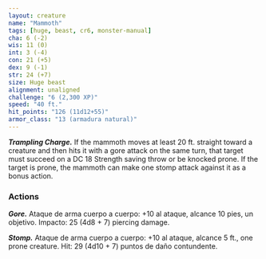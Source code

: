 ```yaml
---
layout: creature
name: "Mammoth"
tags: [huge, beast, cr6, monster-manual]
cha: 6 (-2)
wis: 11 (0)
int: 3 (-4)
con: 21 (+5)
dex: 9 (-1)
str: 24 (+7)
size: Huge beast
alignment: unaligned
challenge: "6 (2,300 XP)"
speed: "40 ft."
hit_points: "126 (11d12+55)"
armor_class: "13 (armadura natural)"
---
```


***Trampling Charge.*** If the mammoth moves at least 20 ft. straight toward a creature and then hits it with a gore attack on the same turn, that target must succeed on a DC 18 Strength saving throw or be knocked prone. If the target is prone, the mammoth can make one stomp attack against it as a bonus action.

### Actions

***Gore.*** Ataque de arma cuerpo a cuerpo: +10 al ataque, alcance 10 pies, un objetivo. Impacto: 25 (4d8 + 7) piercing damage.

***Stomp.*** Ataque de arma cuerpo a cuerpo: +10 al ataque, alcance 5 ft., one prone creature. Hit: 29 (4d10 + 7) puntos de daño contundente.